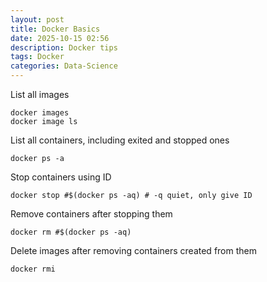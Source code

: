 ```yaml
---
layout: post
title: Docker Basics
date: 2025-10-15 02:56
description: Docker tips
tags: Docker
categories: Data-Science
---
```

List all images

```
docker images
docker image ls
```

List all containers, including exited and stopped ones

```
docker ps -a
```

Stop containers using ID

```
docker stop #$(docker ps -aq) # -q quiet, only give ID
```

Remove containers after stopping them

```
docker rm #$(docker ps -aq)
```

Delete images after removing containers created from them

```
docker rmi 
```
